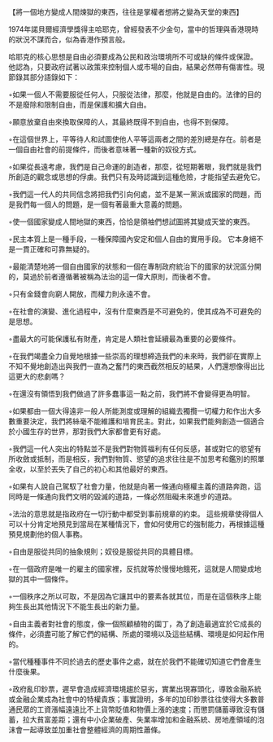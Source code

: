 【將一個地方變成人間煉獄的東西，往往是掌權者想將之變為天堂的東西】

1974年諾貝爾經濟學獎得主哈耶克，曾經發表不少金句，當中的哲理與香港現時的狀況不謀而合，似為香港作預言般。

哈耶克的核心思想是自由必須要成為公民和政治環境所不可或缺的條件或保證。 他認為，只要政府試著以政策來控制個人或市場的自由，結果必然帶有傷害性。現節錄其部分語錄如下：

◦如果一個人不需要服從任何人，只服從法律，那麼，他就是自由的。法律的目的不是廢除和限制自由，而是保護和擴大自由。
 
◦願意放棄自由來換取保障的人，其最終既得不到自由，也得不到保障。

◦在這個世界上，平等待人和試圖使他人平等這兩者之間的差別總是存在。前者是一個自由社會的前提條件，而後者意味著一種新的奴役方式。

◦如果從長遠考慮，我們是自己命運的創造者，那麼，從短期著眼，我們就是我們所創造的觀念或思想的俘虜。我們只有及時認識到這種危險，才能指望去避免它。

◦我們這一代人的共同信念將把我們引向何處，並不是某一黨派或國家的問題，而是我們每一個人的問題，是一個有著最重大意義的問題。

◦使一個國家變成人間地獄的東西，恰恰是領袖們想試圖將其變成天堂的東西。

◦民主本質上是一種手段，一種保障國內安定和個人自由的實用手段。 它本身絕不是一貫正確和可靠無疑的。

◦最能清楚地將一個自由國家的狀態和一個在專制政府統治下的國家的狀況區分開的，莫過於前者遵循著被稱為法治的這一偉大原則，而後者不會。

◦只有金錢會向窮人開放，而權力則永遠不會。

◦在社會的演變、進化過程中，沒有什麼東西是不可避免的，使其成為不可避免的是思想。

◦盡最大的可能保護私有財產，肯定是人類社會延續最為重要的必要條件。

◦在我們竭盡全力自覺地根據一些崇高的理想締造我們的未來時，我們卻在實際上不知不覺地創造出與我們一直為之奮鬥的東西截然相反的結果，人們還想像得出比這更大的悲劇嗎？

◦在還沒有領悟到我們做過了許多蠢事這一點之前，我們將不會變得更為明智。

◦如果都由一個大得遠非一般人所能測度或理解的組織去獨攬一切權力和作出大多數重要決定，我們將絲毫不能維護和培育民主。對此，如果我們能夠創造一個適合於小國生存的世界，那對我們大家都會更有好處。

◦我們這一代人突出的特點並不是我們對物質福利有任何反感，甚或對它的慾望有所收斂或抵制，而是相反，我們對物質、慾望的追求往往是不加思考和鑑別的照單全收，以至於丟失了自己的初心和其他最好的東西。

◦如果有人說自己駕馭了社會力量，他就是向著一條通向極權主義的道路奔跑，這同時是一條通向我們文明的毀滅的道路，一條必然阻礙未來進步的道路。

◦法治的意思就是指政府在一切行動中都受到事前規章的約束。 這些規章使得個人可以十分肯定地預見到當局在某種情況下，會如何使用它的強制能力，再根據這種預見規劃他的個人事務。

◦自由是服從共同的抽象規則；奴役是服從共同的具體目標。

◦在一個政府是唯一的雇主的國家裡，反抗就等於慢慢地餓死，這就是人間變成地獄的其中一個條件。

◦一個秩序之所以可取，不是因為它讓其中的要素各就其位，而是在這個秩序上能夠生長出其他情況下不能生長出的新力量。

◦自由主義者對社會的態度，像一個照顧植物的園丁，為了創造最適宜於它成長的條件，必須盡可能了解它們的結構、所處的環境以及這些結構、環境是如何起作用的。

◦當代種種事件不同於過去的歷史事件之處，就在於我們不能確切知道它們會產生什麼後果。

◦政府亂印鈔票，遲早會造成經濟環境趨於惡劣，實業出現寡頭化，導致金融系統或金融企業成為社會中的特權貴族；事實證明，多年的加印鈔票往往使得大多數普通民眾的工資漲幅遠遠比不上貨幣貶值和物價上漲的速度；而懲罰儲蓄導致沒有儲蓄，拉大貧富差距；還有中小企業破產、失業率增加和金融系統、房地產領域的泡沫會一起導致並加重社會整體經濟的周期性蕭條。﻿
